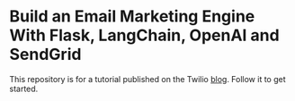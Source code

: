 # Build an Email Marketing Engine With Flask, LangChain, OpenAI and SendGrid 

This repository is for a tutorial published on the Twilio [blog](https://twilio.comm.blog). Follow it to get started.
